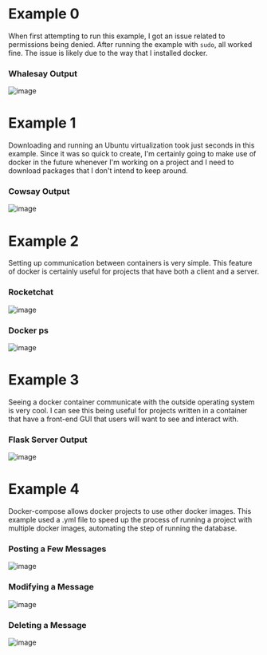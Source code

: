# Example 0

When first attempting to run this example, I got an issue related to permissions being denied. After running the example with `sudo`, all worked fine. The issue is likely due to the way that I installed docker.

### Whalesay Output
![image](https://i.gyazo.com/56bc86f9cbd95d3c94d38faa4b0417aa.png)

# Example 1

Downloading and running an Ubuntu virtualization took just seconds in this example. Since it was so quick to create, I'm certainly going to make use of docker in the future whenever I'm working on a project and I need to download packages that I don't intend to keep around.

### Cowsay Output

![image](https://i.gyazo.com/d342e1bc364e8869ef5cacc31d5126b1.png)

# Example 2

Setting up communication between containers is very simple. This feature of docker is certainly useful for projects that have both a client and a server.

### Rocketchat
![image](https://i.gyazo.com/246a5a63495657340717f1889d94be5e.png)

### Docker ps
![image](https://i.gyazo.com/981102dc810aba3ab74dfc319b557495.png)


# Example 3

Seeing a docker container communicate with the outside operating system is very cool. I can see this being useful for projects written in a container that have a front-end GUI that users will want to see and interact with.

### Flask Server Output
![image](https://i.gyazo.com/75eb4771454f9dc7028aade38d906352.png)


# Example 4

Docker-compose allows docker projects to use other docker images. This example used a .yml file to speed up the process of running a project with multiple docker images, automating the step of running the database.

### Posting a Few Messages
![image](https://i.gyazo.com/a021d367c3508e6252572a3a75f0d903.png)

### Modifying a Message
![image](https://i.gyazo.com/6f31570940c417f47d329fcc480a7d8e.png)

### Deleting a Message
![image](https://i.gyazo.com/8a85eecdaa019bcd754d8ab572e0ab24.png)
